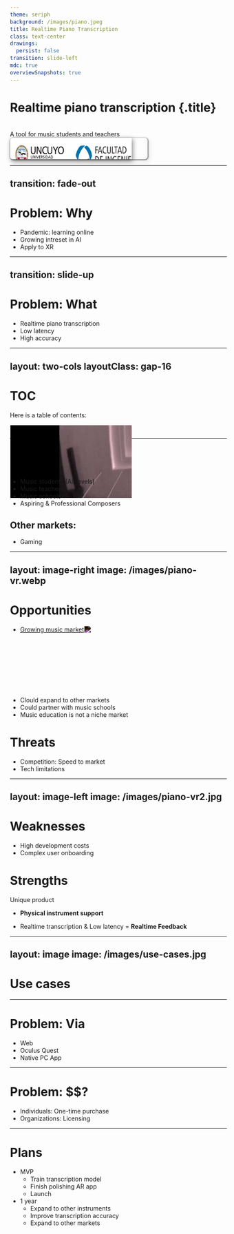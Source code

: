 ```yaml
---
theme: seriph
background: /images/piano.jpeg 
title: Realtime Piano Transcription
class: text-center
drawings:
  persist: false
transition: slide-left
mdc: true
overviewSnapshots: true
---
```

# Realtime piano transcription {.title}

<br/>
A tool for music students and teachers

<div class="abs-br" style="width: 320px; height: 50px; overflow: hidden; border-radius: 0.5em;filter: drop-shadow(2px 4px 6px gray);box-shadow: 1px 1px 3px 1px #0000007d;">
  <img src="/images/uncuyo.png" width=395 height=150 style="width: 320px; background: #aaa3; overflow: hidden; position: absolute; top: -35px; left: 0;"/>
</div>

<!--
The last comment block of each slide will be treated as slide notes. It will be visible and editable in Presenter Mode along with the slide. [Read more in the docs](https://sli.dev/guide/syntax.html#notes)
-->

---
transition: fade-out
---

# Problem: Why

<v-clicks>

- Pandemic: learning online
- Growing intreset in AI
- Apply to XR

</v-clicks>

<!--
- [click] The <a href="https://www.researchgate.net/publication/366228990_The_Impact_of_Covid-19_Pandemic_on_Music_Education_A_Review_of_the_Literature">pandemic</a> lead everyone to start learning new skills online.
- [click] Tools like chatgpt have sparked interest in AI.
- [click] The music industry is starting to <a href="https://www.alliedmarketresearch.com/augmented-and-virtual-reality-market">adopt</a> XR.
-->

---
transition: slide-up
---

# Problem: What

<v-clicks>

- Realtime piano transcription
- Low latency
- High accuracy
</v-clicks>
<!-- 
Una herramienta que permite transcripcion de piano en tiempo real[click], con baja latencia[click] y alta precision[click].
-->

---
layout: two-cols
layoutClass: gap-16
---

# TOC

Here is a table of contents:

<img src="/images/piano-vr3.jpg" />

::right::

<Toc v-click minDepth="1" maxDepth="2"></Toc>

---

# To who:

<v-clicks>

- Music students (All levels)
- Music teachers
- Music schools
- Aspiring & Professional Composers
</v-clicks>


<v-click>

## Other markets:

- Gaming

<v-click>
<Youtube id="jyR1W3X9s74?start=205&end=213&mute=1&loop=1&autoplay=1&controls=0&playlist=jyR1W3X9s74" />
</v-click>

</v-click>

<!--
Le vamos a vender a
- [click] practicar, y aprender piano;
  - 1.7% <a href="https://www.music.org/pdf/mihe/facts.pdf">toman musica como carrera</a>
  - 70% <a href="https://admissionsly.com/wp-content/uploads/2020/05/3-1.png">hacen una carrera</a>
  - 90% <a href="https://en.wikipedia.org/wiki/Educational_attainment_in_the_United_States#:~:text=In%202018%2C%20nearly%209/10,in%201950%20versus%2090%25%20today.">terminan la secundaria</a>
  - Osea: 1.7% * 70% * 90% = 1.07% de la poblacion
  - La <a href="https://www.worldometers.info/">poblacion</a> es ~8.186.830.000
  - Osea: ~87.680.949 estudiantes de musica
  - 15% <a href="https://www.researchgate.net/figure/Distribution-of-the-musical-instruments-played-by-the-participants_fig1_260796060">estudia piano</a>
  - 0.15% del mercado: 13.152.142 estudiantes de piano
- [click] dar clases
  - <a href="https://www.zippia.com/music-teacher-jobs/demographics/">30 150</a> profesores de musica
  - <a href="https://www.dpeaflcio.org/factsheets/the-professional-and-technical-workforce-by-the-numbers">93 000 000 profesionales</a>
  - <a href="https://www.dpeaflcio.org/factsheets/the-professional-and-technical-workforce-by-the-numbers">57.8% de la fuerza laboral son profesionales</a>
  - Osea: 3.2% de los profesionales son profesores de musica; 1.8% de la fuerza laboral
  - 3500000000 * 0.018 = 63.000.000 profesores de musica
- [click] clases online, en tiempo real, telepresencia.
- [click] transcribir, rapidamente, no preocuparse por la transcripcion.

Otras oportunidades:
- [click] Juegos
-->

---
layout: image-right
image: /images/piano-vr.webp
---

# Opportunities


<v-click>

- <a href="https://market.us/report/music-streaming-market/">Growing music market</a> <img src="https://market.us/wp-content/uploads/2018/11/Music-Streaming-Market-by-Type.jpg" style="filter: invert(1)"/>

</v-click>
<br/>
<br/>
<br/>
<br/>
<br/>
<br/>
<br/>
<v-clicks>

- Clould expand to other markets
- Could partner with music schools
- Music education is not a niche market
</v-clicks>


# Threats
<v-clicks>

- Competition: Speed to market
- Tech limitations
</v-clicks>

<style>
li {
  position: relative;
}
img {
  width: 80%;
  position: absolute;
  clip: rect(1px, 283px, 170px, 1px);
}
</style>

---
layout: image-left
image: /images/piano-vr2.jpg
---

# Weaknesses
<v-clicks>

- High development costs
- Complex user onboarding
</v-clicks>

# Strengths



<v-click><p>Unique product</p></v-click>

- <v-click> <strong class="green">Physical instrument support</strong> </v-click>

- <v-click> Realtime transcription </v-click> <v-click> & Low latency </v-click> <v-click> = <strong class="blue">Realtime Feedback</strong> </v-click>


---
layout: image
image: /images/use-cases.jpg
---

# Use cases

---


# Problem: Via

<v-clicks>

- Web
- Oculus Quest
- Native PC App

</v-clicks>

---

# Problem: $$?

<v-clicks>

- Individuals: One-time purchase
- Organizations: Licensing

</v-clicks>

---

# Plans

<v-clicks depth=2>

- MVP
  - Train transcription model
  - Finish polishing AR app
  - Launch
- 1 year
  - Expand to other instruments
  - Improve transcription accuracy
  - Expand to other markets

</v-clicks>
